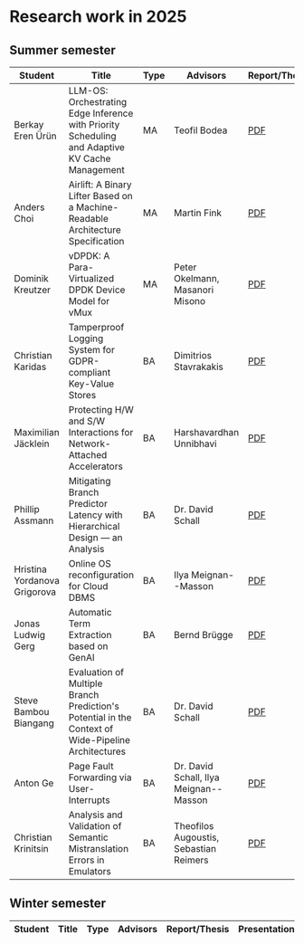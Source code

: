 # Research work in 2025

## Summer semester

| Student                      | Title                                                                                          | Type | Advisors                                 | Report/Thesis                                                                                                                    | Presentation                                                                                                                      | Artifact
| ---------------------------- | ---------------------------------------------------------------------------------------------- | -- | ------------------------------- | -------------------------------------------------------------------------------------------------------------------------------- | --------------------------------------------------------------------------------------------------------------------------------- | --------------------------------------------------------------------------------------------------------------------------------- |
| Berkay Eren Ürün             | LLM-OS: Orchestrating Edge Inference with Priority Scheduling and Adaptive KV Cache Management | MA | Teofil Bodea                    | [PDF](summer/docs/msc_berkay_eren_ueruen_LLM_OS_orchestrating_edge_inference_with_priority_scheduling_and_adaptive_KV_Cache_management.pdf) | [PDF](summer/talks/msc_berkay_eren_ueruen_LLM_OS_orchestrating_edge_inference_with_priority_scheduling_and_adaptive_KV_Cache_management.pdf) | |
| Anders Choi                  | Airlift: A Binary Lifter Based on a Machine-Readable Architecture Specification                | MA | Martin Fink                     | [PDF](summer/docs/msc_choi.pdf)           | [PDF](summer/talks/msc_choi.pdf)           | |
| Dominik Kreutzer             | vDPDK: A Para-Virtualized DPDK Device Model for vMux                                           | MA | Peter Okelmann, Masanori Misono | [PDF](summer/docs/msc_kreutzer_vdpdk.pdf) | [PDF](summer/talks/msc_kreutzer_vdpdk.pdf) | |
| Christian Karidas            | Tamperproof Logging System for GDPR-compliant Key-Value Stores                                 | BA | Dimitrios Stavrakakis           | [PDF](summer/docs/bsc_karidas.pdf)        | [PDF](summer/talks/bsc_karidas.pdf)        | |
| Maximilian Jäcklein          | Protecting H/W and S/W Interactions for Network-Attached Accelerators                          | BA | Harshavardhan Unnibhavi         | [PDF](summer/docs/bsc_jaecklein.pdf)      | [PDF](summer/talks/bsc_jaecklein.pdf)      | |
| Phillip Assmann              | Mitigating Branch Predictor Latency with Hierarchical Design — an Analysis                     | BA | Dr. David Schall                | [PDF](summer/docs/bsc_assmann.pdf)        | [PDF](summer/talks/bsc_assmann.pdf)        | |
| Hristina Yordanova Grigorova | Online OS reconfiguration for Cloud DBMS                                                       | BA | Ilya Meignan--Masson            | [PDF](summer/docs/bsc_grigorova.pdf)      | [PDF](summer/talks/bsc_grigorova.pdf)      | [Link](https://github.com/TUM-DSE/research-work-archive-artifacts/tree/main/archive/2025/summer/bsc_grigorova) |
| Jonas Ludwig Gerg            | Automatic Term Extraction based on GenAI                                                       | BA | Bernd Brügge                    | [PDF](summer/docs/bsc_gerg.pdf)           | [PDF](summer/talks/bsc_gerg.pdf)    
| Steve Bambou Biangang        | Evaluation of Multiple Branch Prediction's Potential in the Context of Wide-Pipeline Architectures | BA | Dr. David Schall            | [PDF](summer/docs/bsc_bambou.pdf) | [PDF](summer/talks/bsc_bambou.pdf) | [Link](https://github.com/TUM-DSE/research-work-archive-artifacts/blob/main/archive/2025/summer/bsc_bambou) |
| Anton Ge                     | Page Fault Forwarding via User-Interrupts                                                      | BA   | Dr. David Schall, Ilya Meignan--Masson   | [PDF](summer/docs/bsc_ge.pdf)  | [PDF](summer/talks/bsc_ge.pdf)             | [Link](https://github.com/TUM-DSE/research-work-archive-artifacts/tree/main/archive/2025/summer/bsc_ge) |
| Christian Krinitsin          | Analysis and Validation of Semantic Mistranslation Errors in Emulators                         | BA   | Theofilos Augoustis, Sebastian Reimers   | [PDF](summer/docs/bsc_krinitsin.pdf)  | [PDF](summer/talks/bsc_krinitsin.pdf)             | [Link](https://github.com/TUM-DSE/research-work-archive-artifacts/tree/main/archive/2025/summer/bsc_krinitsin) |

## Winter semester

| Student                          | Title                                                                                                 | Type | Advisors                                                 | Report/Thesis                                                                                                                                                          | Presentation                                                                                                                                                            | Artifact
| -------------------------------- | ----------------------------------------------------------------------------------------------------- | ---- | -------------------------------------------------------- | ---------------------------------------------------------------------------------------------------------------------------------------------------------------------- | ----------------------------------------------------------------------------------------------------------------------------------------------------------------------- | --------------------------------------------------------------------------------------------------------------------------------- |






